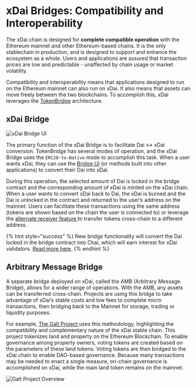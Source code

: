 # xDai Bridges: Compatibility and Interoperability

The xDai chain is designed for **complete compatible operation** with the Ethereum mainnet and other Ethereum-based chains. It is the only stablechain in production, and is designed to support and enhance the ecosystem as a whole. Users and applications are assured that transaction prices are low and predictable - unaffected by chain usage or market volatility.

Compatibility and interoperability means that applications designed to run on the Ethereum mainnet can also run on xDai. It also means that assets can move freely between the two blockchains. To accomplish this, xDai leverages the [TokenBridge](https://docs.tokenbridge.net/) architecture.

## **xDai Bridge**

![xDai Bridge UI](../../.gitbook/assets/bridgeui.png)

The primary function of the xDai Bridge is to facilitate Dai &lt;-&gt; xDai conversion.  TokenBridge has several modes of operation, and the xDai Bridge uses the `ERC20-to-Native` mode to accomplish this task. When a user wants xDai, they can use the [Bridge UI](https://dai-bridge.poa.network/) \(or methods built into other applications\) to convert their Dai into xDai. 

During this operation, the selected amount of Dai is locked in the bridge contract and the corresponding amount of xDai is minted on the xDai chain.  When a user wants to convert xDai back to Dai, the xDai is burned and the Dai is unlocked in the contract and returned to the user’s address on the mainnet. Users can facilitate these transactions using the same address \(tokens are shown based on the chain the user is connected to\) or leverage the [alternate receiver feature ](https://docs.tokenbridge.net/xdai-bridge/using-the-xdai-bridge/alternative-receiver-for-the-xdai-bridge)to transfer tokens cross-chain to a different address.

{% hint style="success" %}
New bridge functionality will convert the Dai locked in the bridge contract into Chai, which will earn interest for xDai validators. [Read more here](../../for-stakers/stake-reward-mechanics/xdai-rewards/).
{% endhint %}

## **Arbitrary Message Bridge**

A separate bridge deployed on xDai, called the AMB \(Arbitrary Message Bridge\), allows for a wider range of operations. With the AMB, any assets can be transferred cross-chain. Projects are using this bridge to take advantage of xDai’s stable costs and low fees to complete micro transactions, then bridging back to the Mainnet for storage, trading or liquidity purposes. 

For example, [The Galt Project ](http://galtproject.io/)uses this methodology, highlighting the compatibility and complementary nature of the xDai stable chain. This project tokenizes land and property on the Ethereum Blockchain. To enable governance among property owners, voting tokens are created based on the parameters of these land tokens. Voting tokens are then bridged to the xDai chain to enable DAO-based governance. Because many transactions may be needed to enact a single measure, on-chain governance is accomplished on xDai, while the main land token remains on the mainnet. 

![Galt Project Overview](../../.gitbook/assets/galt1.png)

